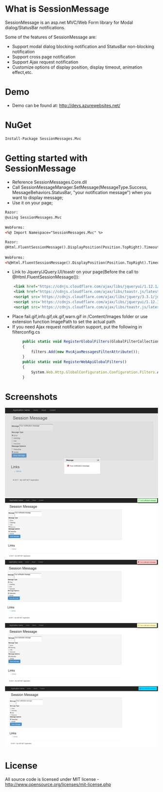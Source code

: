 # What is SessionMessage

SessionMessage is an asp.net MVC/Web Form library for Modal dialog/StatusBar notifications.

Some of the features of SessionMessage are:

  * Support modal dialog blocking notification and StatusBar non-blocking notification
  * Support cross page notification
  * Support Ajax request notification
  * Customize options of display position, display timeout, animation effect,etc.

# Demo
  * Demo can be found at: http://devs.azurewebsites.net/

# NuGet
```xml
Install-Package SessionMessages.Mvc
```
# Getting started with SessionMessage

  * Reference SessionMessages.Core.dll
  * Call SessionMessageManager.SetMessage(MessageType.Success, MessageBehaviors.StatusBar, "your notification message") when you want to display message;
  * Use it on your page;
```xml
Razor:
@using SessionMessages.Mvc

WebForms:
<%@ Import Namespace="SessionMessages.Mvc" %>
```
```xml
Razor:
@Html.FluentSessionMessage().DisplayPosition(Position.TopRight).Timeout(5000)

WebForms:
<%@Html.FluentSessionMessage().DisplayPosition(Position.TopRight).Timeout(5000).ImagePath("/Content/Images/") %> 
```
  * Link to Jquery/JQuery.UI/toastr on your page(Before the call to @Html.FluentSessionMessage()): 
```xml
    <link href="https://cdnjs.cloudflare.com/ajax/libs/jqueryui/1.12.1/jquery-ui.min.css" rel="stylesheet"/>
    <link href="https://cdnjs.cloudflare.com/ajax/libs/toastr.js/latest/css/toastr.min.css" rel="stylesheet"/>
    <script src='https://cdnjs.cloudflare.com/ajax/libs/jquery/3.3.1/jquery.min.js' type='text/javascript'></script>
    <script src='https://cdnjs.cloudflare.com/ajax/libs/jqueryui/1.12.1/jquery-ui.min.js' type='text/javascript'></script>
    <script src='https://cdnjs.cloudflare.com/ajax/libs/toastr.js/latest/js/toastr.min.js' type='text/javascript'></script>
```
  * Place fail.gif,info.gif,ok.gif,warn.gif in /Content/Images folder or use extension function ImagePath to set the actual path
  * If you need Ajax request notification support, put the following in filterconfig.cs
```js
    	public static void RegisterGlobalFilters(GlobalFilterCollection filters)
		{
			filters.Add(new MvcAjaxMessagesFilterAttribute());
		}
		public static void RegisterWebApiGlobalFilters()
		{
			System.Web.Http.GlobalConfiguration.Configuration.Filters.Add(new AjaxMessagesFilterAttribute());
		}

```
# Screenshots
![SessionMessage](screenshots/modaldialog.jpg?raw=true "modaldialog")
![SessionMessage](screenshots/statusbar_success.jpg?raw=true "statusbar success")
![SessionMessage](screenshots/statusbar_error.jpg?raw=true "statusbar error")
![SessionMessage](screenshots/statusbar_warning.jpg?raw=true "statusbar warning")
![SessionMessage](screenshots/statusbar_info.jpg?raw=true "statusbar info")

# License
All source code is licensed under MIT license - http://www.opensource.org/licenses/mit-license.php
